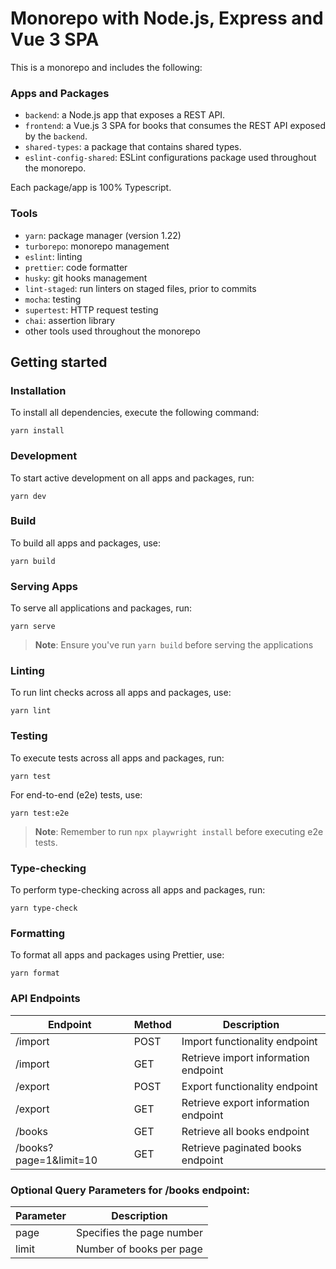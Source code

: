# Monorepo with Node.js, Express and Vue 3 SPA

This is a monorepo and includes the following:

### Apps and Packages

- `backend`: a Node.js app that exposes a REST API.
- `frontend`: a Vue.js 3 SPA for books that consumes the REST API exposed by the `backend`.
- `shared-types`: a package that contains shared types.
- `eslint-config-shared`: ESLint configurations package used throughout the monorepo.

Each package/app is 100% Typescript.

### Tools

- `yarn`: package manager (version 1.22)
- `turborepo`: monorepo management
- `eslint`: linting
- `prettier`: code formatter
- `husky`: git hooks management
- `lint-staged`: run linters on staged files, prior to commits
- `mocha`: testing
- `supertest`: HTTP request testing
- `chai`: assertion library
- other tools used throughout the monorepo

## Getting started

### Installation

To install all dependencies, execute the following command:

```
yarn install
```

### Development

To start active development on all apps and packages, run:

```
yarn dev
```

### Build

To build all apps and packages, use:

```
yarn build
```

### Serving Apps

To serve all applications and packages, run:

```
yarn serve
```

> **Note**: Ensure you've run `yarn build` before serving the applications

### Linting

To run lint checks across all apps and packages, use:

```
yarn lint
```

### Testing

To execute tests across all apps and packages, run:

```
yarn test
```

For end-to-end (e2e) tests, use:

```
yarn test:e2e
```

> **Note**: Remember to run `npx playwright install` before executing e2e tests.

### Type-checking

To perform type-checking across all apps and packages, run:

```
yarn type-check
```

### Formatting

To format all apps and packages using Prettier, use:

```
yarn format
```

### API Endpoints

| Endpoint               | Method | Description                          |
|------------------------|--------|--------------------------------------|
| /import                | POST   | Import functionality endpoint        |
| /import                | GET    | Retrieve import information endpoint |
| /export                | POST   | Export functionality endpoint        |
| /export                | GET    | Retrieve export information endpoint |
| /books                 | GET    | Retrieve all books endpoint          |
| /books?page=1&limit=10 | GET    | Retrieve paginated books endpoint    |

### Optional Query Parameters for /books endpoint:

| Parameter | Description               |
|-----------|---------------------------|
| page      | Specifies the page number |
| limit     | Number of books per page  |

